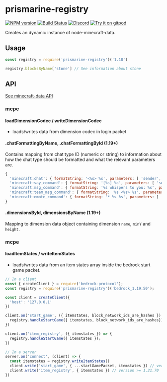# prismarine-registry
[![NPM version](https://img.shields.io/npm/v/prismarine-registry.svg)](http://npmjs.com/package/prismarine-registry)
[![Build Status](https://github.com/PrismarineJS/prismarine-registry/workflows/CI/badge.svg)](https://github.com/PrismarineJS/prismarine-registry/actions?query=workflow%3A%22CI%22)
[![Discord](https://img.shields.io/badge/chat-on%20discord-brightgreen.svg)](https://discord.gg/GsEFRM8)
[![Try it on gitpod](https://img.shields.io/badge/try-on%20gitpod-brightgreen.svg)](https://gitpod.io/#https://github.com/PrismarineJS/prismarine-registry)

Creates an dynamic instance of node-minecraft-data.

## Usage

```js
const registry = require('prismarine-registry')('1.18')

registry.blocksByName['stone'] // See information about stone
```

## API

[See minecraft-data API](https://github.com/PrismarineJS/node-minecraft-data/blob/master/doc/api.md)

### mcpc

#### loadDimensionCodec / writeDimensionCodec

* loads/writes data from dimension codec in login packet

#### .chatFormattingByName, .chatFormattingById (1.19+)

Contains mapping from chat type ID (numeric or string) to information about how the 
chat type should be formatted and what the relevant parameters are.

```js
{
  'minecraft:chat': { formatString: '<%s> %s', parameters: [ 'sender', 'content' ] },
  'minecraft:say_command': { formatString: '[%s] %s', parameters: [ 'sender', 'content' ] },
  'minecraft:msg_command': { formatString: '%s whispers to you: %s', parameters: [ 'sender', 'content' ] },
  'minecraft:team_msg_command': { formatString: '%s <%s> %s', parameters: [ 'team_name', 'sender', 'content' ] },
  'minecraft:emote_command': { formatString: '* %s %s', parameters: [ 'sender', 'content' ] }
}
```

#### .dimensionsById, dimensionsByName (1.19+)

Mapping to dimension data object containing dimension `name`, `minY` and `height`.

### mcpe

#### loadItemStates / writeItemStates

* loads/writes data from an item states array inside the bedrock start game packet.

```js
// In a client
const { createClient } = require('bedrock-protocol');
const registry = require('prismarine-registry')('bedrock_1.19.50');

const client = createClient({
  'host': '127.0.0.1'
})

client.on('start_game', ({ itemstates, block_network_ids_are_hashes }) => {
  registry.handleStartGame({ itemstates, block_network_ids_are_hashes});
})

client.on('item_registry', ({ itemstates }) => {
  registry.handleStartGame({ itemstates });
})

// In a server
server.on('connect', (client) => {
  const itemstates = registry.writeItemStates()
  client.write('start_game', { ...startGamePacket, itemstates }) // version < 1.21.70
  client.write('item_registry', { itemstates }) // version >= 1.21.70
})
```